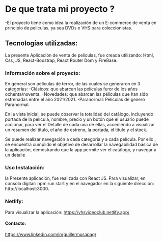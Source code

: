 # De que trata mi proyecto ? 
-El proyecto tiene como idea la realización de un E-commerce de venta en principio de peliculas, ya sea DVDs o VHS para coleccionistas. 

## Tecnologías utilizadas:
La presente Aplicación de venta de peliculas, fue  creada utilizando: Html, Css, JS, React-Boostrap, React Router Dom y FireBase.

### Información sobre el proyecto:
En general son películas de terror, de las cuales se generaron en 3 categorias: 
-Clásicos: que abarcan las películas furor de los años ochenta/noventa.
-Novedades: que abarcan las péliculas que han sido estrenadas entre el año 2021/2021.
-Paranormal: Peliculas de genero Paranormal.

En la vista inicial, se puede observar la totalidad del catálogo, incluyendo portada de la película, nombre, precio y un botón que el usuario puede accionar, para ver el Detalle de cada una de ellas, accediendo  a visualizar un resumen del título, el año de estreno, la portada, el titulo y el stock.

Se puede realizar navegación a cada categoria y a cada película. Por ello ,  se encuentra cumplido el objetivo de desarrollar la navegabilidad básica de la aplicación, demostrando que la app permite ver el catálogo, y navegar a un detalle

### Uso Instalación:
la Presente aplicación, fue realizada con  React JS.
Para visualizar, en consola digitar: npm run start y en el navegador en la siguiente dirección: http://localhost:3000.

### Netlify:
Para visualizar la aplicación:
https://vhsvideoclub.netlify.app/


#### Contacto:
https://www.linkedin.com/in/guillermosapag/